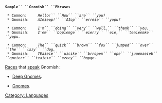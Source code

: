 **`Sample`` ``Gnomish`` ``Phrases`**  
  
` * Common:     `*`Hello!`` ``How`` ``are`` ``you?`*  
` * Gnomish:    `*`AIeieop!`` ``AIop`` ``erreie`` ``yopu?`*  
  
` * Common:     `*`I'm`` ``doing`` ``very`` ``well,`` ``thank`` ``you.`*  
` * Gnomish:    `*`I'em`` ``bopiemge`` ``eierry`` ``eie,`` ``teaieemke`` ``yopu.`*  
  
` * Common:     `*`The`` ``quick`` ``brown`` ``fox`` ``jumped`` ``over`` ``the`` ``lazy`` ``dog.`*  
` * Gnomish:    `*`TEaieie`` ``uicike`` ``brropem`` ``ope`` ``juuemaeieb`` ``opeierr`` ``teaieie`` ``ezeey`` ``bopge.`*

[Races](:Category:_Races "wikilink") that [speak](Speak "wikilink")
Gnomish:

-   [Deep Gnomes](Deep_Gnomes "wikilink").

<!-- -->

-   [Gnomes](Gnomes "wikilink").

[Category: Languages](Category:_Languages "wikilink")
